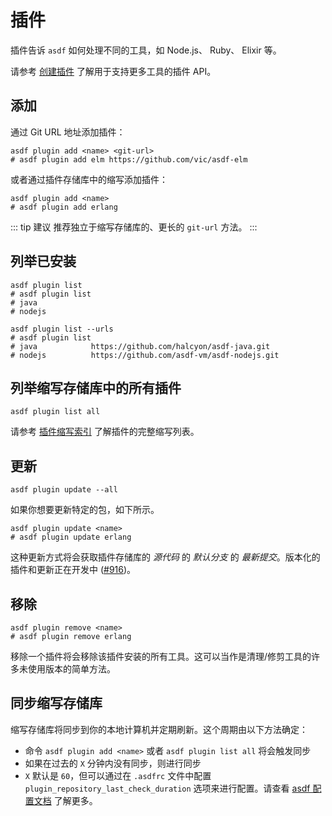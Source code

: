 # 插件

插件告诉 `asdf` 如何处理不同的工具，如 Node.js、 Ruby、 Elixir 等。

请参考 [创建插件](/docs/zh-hans/plugins/create.md) 了解用于支持更多工具的插件 API。

## 添加

通过 Git URL 地址添加插件：

```shell:no-line-numbers
asdf plugin add <name> <git-url>
# asdf plugin add elm https://github.com/vic/asdf-elm
```

或者通过插件存储库中的缩写添加插件：

```shell:no-line-numbers
asdf plugin add <name>
# asdf plugin add erlang
```

::: tip 建议
推荐独立于缩写存储库的、更长的 `git-url` 方法。
:::

## 列举已安装

```shell:no-line-numbers
asdf plugin list
# asdf plugin list
# java
# nodejs
```

```shell:no-line-numbers
asdf plugin list --urls
# asdf plugin list
# java            https://github.com/halcyon/asdf-java.git
# nodejs          https://github.com/asdf-vm/asdf-nodejs.git
```

## 列举缩写存储库中的所有插件

```shell:no-line-numbers
asdf plugin list all
```

请参考 [插件缩写索引](https://github.com/asdf-vm/asdf-plugins) 了解插件的完整缩写列表。

## 更新

```shell:no-line-numbers
asdf plugin update --all
```

如果你想要更新特定的包，如下所示。

```shell:no-line-numbers
asdf plugin update <name>
# asdf plugin update erlang
```

这种更新方式将会获取插件存储库的 _源代码_ 的 _默认分支_ 的 _最新提交_。版本化的插件和更新正在开发中 ([#916](https://github.com/asdf-vm/asdf/pull/916))。

## 移除

```bash:no-line-numbers
asdf plugin remove <name>
# asdf plugin remove erlang
```

移除一个插件将会移除该插件安装的所有工具。这可以当作是清理/修剪工具的许多未使用版本的简单方法。

## 同步缩写存储库

缩写存储库将同步到你的本地计算机并定期刷新。这个周期由以下方法确定：

- 命令 `asdf plugin add <name>` 或者 `asdf plugin list all` 将会触发同步
- 如果在过去的 `X` 分钟内没有同步，则进行同步
- `X` 默认是 `60`，但可以通过在 `.asdfrc` 文件中配置 `plugin_repository_last_check_duration` 选项来进行配置。请查看 [asdf 配置文档](/docs/zh-hans/manage/configuration.md) 了解更多。
